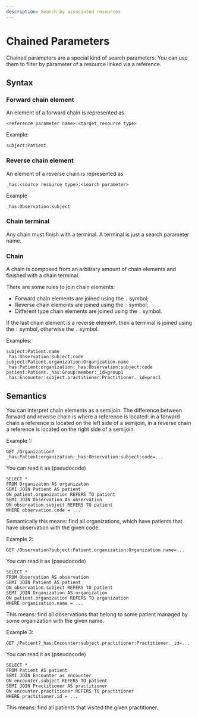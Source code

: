 ```yaml
---
description: Search by associated resources
---
```


# Chained Parameters

Chained parameters are a special kind of search parameters. You can use them to filter by parameter of a resource linked via a reference.

## Syntax

### Forward chain element

An element of a forward chain is represented as

```
<reference parameter name>:<target resource type>
```

Example:

```
subject:Patient
```

### Reverse chain element

An element of a reverse chain is represented as

```
_has:<source resource type>:<search parameter>
```

Example

```
_has:Observation:subject
```

### Chain terminal

Any chain must finish with a terminal. A terminal is just a search parameter name.

### Chain

A chain is composed from an arbitrary amount of chain elements and finished with a chain terminal.

There are some rules to join chain elements:

* Forward chain elements are joined using the `.` symbol;
* Reverse chain elements are joined using the `:` symbol;
* Different type chain elements are joined using the `.` symbol.

If the last chain element is a reverse element, then a terminal is joined using the `:` symbol, otherwise the `.` symbol.

Examples:

```
subject:Patient.name
_has:Observation:subject:code
subject:Patient.organization:Organization.name
_has:Patient:organization:_has:Observation:subject:code
patient:Patient._has:Group:member:_id=group1
_has:Encounter:subject.practitioner:Practitioner._id=prac1
```

## Semantics

You can interpret chain elements as a semijoin. The difference between forward and reverse chain is where a reference is located: in a forward chain a reference is located on the left side of a semijoin, in a reverse chain a reference is located on the right side of a semijoin.

Example 1:

```
GET /Organization?_has:Patient:organization:_has:Observation:subject:code=...
```

You can read it as (pseudocode)

```
SELECT *
FROM Organizaton AS organizaton
SEMI JOIN Patient AS patient
ON patient.organization REFERS TO patient
SEMI JOIN Observation AS observation
ON observation.subject REFERS TO patient
WHERE observation.code = ...
```

Semantically this means: find all organizations, which have patients that have observation with the given code.

Example 2:

```
GET /Observation?subject:Patient.organization:Organization.name=...
```

You can read it as (pseudocode)

```
SELECT *
FROM Observation AS observation
SEMI JOIN Patient AS patient
ON observation.subject REFERS TO patient
SEMI JOIN Organization AS organization
ON patient.organization REFERS TO organization
WHERE organization.name = ...
```

This means: find all observations that belong to some patient managed by some organization with the given name.

Example 3:

```
GET /Patient?_has:Encounter:subject.practitioner:Practitioner._id=...
```

You can read it as (pseudocode)

```
SELECT *
FROM Patient AS patient
SEMI JOIN Encounter as encounter
ON encounter.subject REFERS TO patient
SEMI JOIN Practitioner AS practitioner
ON encounter.practitioner REFERS TO practitioner
WHERE practitioner.id = ...
```

This means: find all patients that visited the given practitioner.

###
